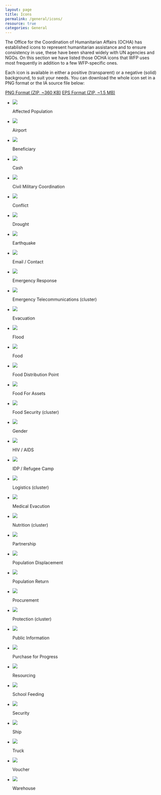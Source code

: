 ```yaml
---
layout: page
title: Icons
permalink: /general/icons/
resource: true
categories: General
---
```


The Office for the Coordination of Humanitarian Affairs (OCHA) has established icons to represent humanitarian assistance and to ensure consistency in use, these have been shared widely with UN agencies and NGOs. On this section we have listed those OCHA icons that WFP uses most frequently in addition to a few WFP-specific ones.

Each icon is available in either a positive (transparent) or a negative (solid) background, to suit your needs. You can download the whole icon set in a PNG format or the IA source file below:

<div class="preview plain">
  <p>
    <a class="pure-button primary" href="http://documents.wfp.org/stellent/groups/public/documents/communications/wfp263183.zip">PNG Format (ZIP, ~360 KB)</a>
    <a class="pure-button secondary" href="http://documents.wfp.org/stellent/groups/public/documents/communications/wfp263185.zip">EPS Format (ZIP, ~1.5 MB)</a>
  </p>
</div>

<ul class="pure-g inline-grid long icons">
  <li class="pure-u-1-3 pure-u-md-1-6">
    <div class="inline-item">
      <img src="{{site.url}}/img/ocha/Affected_pop_pos.png">
    </div>
    <div class="desc">
      <p>Affected Population</p>
    </div>
  </li>
  <li class="pure-u-1-3 pure-u-md-1-6">
    <div class="inline-item">
      <img src="{{site.url}}/img/ocha/Airport_pos.png">
    </div>
    <div class="desc">
      <p>Airport</p>
    </div>
  </li>
  <li class="pure-u-1-3 pure-u-md-1-6">
    <div class="inline-item">
      <img src="{{site.url}}/img/ocha/Beneficiaries_pos.png">
    </div>
    <div class="desc">
      <p>Beneficiary</p>
    </div>
  </li>
  <li class="pure-u-1-3 pure-u-md-1-6">
    <div class="inline-item">
      <img src="{{site.url}}/img/ocha/Cash_pos.png">
    </div>
    <div class="desc">
      <p>Cash</p>
    </div>
  </li>
  <li class="pure-u-1-3 pure-u-md-1-6">
    <div class="inline-item">
      <img src="{{site.url}}/img/ocha/Civmil_pos.png">
    </div>
    <div class="desc">
      <p>Civil Military Coordination</p>
    </div>
  </li>
  <li class="pure-u-1-3 pure-u-md-1-6">
    <div class="inline-item">
      <img src="{{site.url}}/img/ocha/Conflict_pos.png">
    </div>
    <div class="desc">
      <p>Conflict</p>
    </div>
  </li>
  <li class="pure-u-1-3 pure-u-md-1-6">
    <div class="inline-item">
      <img src="{{site.url}}/img/ocha/Drought_pos.png">
    </div>
    <div class="desc">
      <p>Drought</p>
    </div>
  </li>
  <li class="pure-u-1-3 pure-u-md-1-6">
    <div class="inline-item">
      <img src="{{site.url}}/img/ocha/Earthquake_pos.png">
    </div>
    <div class="desc">
      <p>Earthquake</p>
    </div>
  </li>
  <li class="pure-u-1-3 pure-u-md-1-6">
    <div class="inline-item">
      <img src="{{site.url}}/img/ocha/Emailcontact_pos.png">
    </div>
    <div class="desc">
      <p>Email / Contact</p>
    </div>
  </li>
  <li class="pure-u-1-3 pure-u-md-1-6">
    <div class="inline-item">
      <img src="{{site.url}}/img/ocha/emergencyresponse_pos.png">
    </div>
    <div class="desc">
      <p>Emergency Response</p>
    </div>
  </li>
  <li class="pure-u-1-3 pure-u-md-1-6">
    <div class="inline-item">
      <img src="{{site.url}}/img/ocha/ETC_pos.png">
    </div>
    <div class="desc">
      <p>Emergency Telecommunications (cluster)</p>
    </div>
  </li>
  <li class="pure-u-1-3 pure-u-md-1-6">
    <div class="inline-item">
      <img src="{{site.url}}/img/ocha/Evacuation_pos.png">
    </div>
    <div class="desc">
      <p>Evacuation</p>
    </div>
  </li>
  <li class="pure-u-1-3 pure-u-md-1-6">
    <div class="inline-item">
      <img src="{{site.url}}/img/ocha/Flood_pos.png">
    </div>
    <div class="desc">
      <p>Flood</p>
    </div>
  </li>
  <li class="pure-u-1-3 pure-u-md-1-6">
    <div class="inline-item">
      <img src="{{site.url}}/img/ocha/Food_pos.png">
    </div>
    <div class="desc">
      <p>Food</p>
    </div>
  </li>
  <li class="pure-u-1-3 pure-u-md-1-6">
    <div class="inline-item">
      <img src="{{site.url}}/img/ocha/Fooddistributionpoint_pos.png">
    </div>
    <div class="desc">
      <p>Food Distribution Point</p>
    </div>
  </li>
  <li class="pure-u-1-3 pure-u-md-1-6">
    <div class="inline-item">
      <img src="{{site.url}}/img/ocha/Foodforassets_pos.png">
    </div>
    <div class="desc">
      <p>Food For Assets</p>
    </div>
  </li>
  <li class="pure-u-1-3 pure-u-md-1-6">
    <div class="inline-item">
      <img src="{{site.url}}/img/ocha/Foodsecurity_pos.png">
    </div>
    <div class="desc">
      <p>Food Security (cluster)</p>
    </div>
  </li>
  <li class="pure-u-1-3 pure-u-md-1-6">
    <div class="inline-item">
      <img src="{{site.url}}/img/ocha/Gender_pos.png">
    </div>
    <div class="desc">
      <p>Gender</p>
    </div>
  </li>
  <li class="pure-u-1-3 pure-u-md-1-6">
    <div class="inline-item">
      <img src="{{site.url}}/img/ocha/HIVAIDS_pos.png">
    </div>
    <div class="desc">
      <p>HIV / AIDS</p>
    </div>
  </li>
  <li class="pure-u-1-3 pure-u-md-1-6">
    <div class="inline-item">
      <img src="{{site.url}}/img/ocha/IDPrefugeecamp_pos.png">
    </div>
    <div class="desc">
      <p>IDP / Refugee Camp</p>
    </div>
  </li>
  <li class="pure-u-1-3 pure-u-md-1-6">
    <div class="inline-item">
      <img src="{{site.url}}/img/ocha/Logistics_pos.png">
    </div>
    <div class="desc">
      <p>Logistics (cluster)</p>
    </div>
  </li>
  <li class="pure-u-1-3 pure-u-md-1-6">
    <div class="inline-item">
      <img src="{{site.url}}/img/ocha/Medicalevacution_pos.png">
    </div>
    <div class="desc">
      <p>Medical Evacution</p>
    </div>
  </li>
  <li class="pure-u-1-3 pure-u-md-1-6">
    <div class="inline-item">
      <img src="{{site.url}}/img/ocha/Nutrition_pos.png">
    </div>
    <div class="desc">
      <p>Nutrition (cluster)</p>
    </div>
  </li>
  <li class="pure-u-1-3 pure-u-md-1-6">
    <div class="inline-item">
      <img src="{{site.url}}/img/ocha/Partnerships_pos.png">
    </div>
    <div class="desc">
      <p>Partnership</p>
    </div>
  </li>
  <li class="pure-u-1-3 pure-u-md-1-6">
    <div class="inline-item">
      <img src="{{site.url}}/img/ocha/Popdisplacement_pos.png">
    </div>
    <div class="desc">
      <p>Population Displacement</p>
    </div>
  </li>
  <li class="pure-u-1-3 pure-u-md-1-6">
    <div class="inline-item">
      <img src="{{site.url}}/img/ocha/Populationreturn_pos.png">
    </div>
    <div class="desc">
      <p>Population Return</p>
    </div>
  </li>
  <li class="pure-u-1-3 pure-u-md-1-6">
    <div class="inline-item">
      <img src="{{site.url}}/img/ocha/Procurement_pos.png">
    </div>
    <div class="desc">
      <p>Procurement</p>
    </div>
  </li>
  <li class="pure-u-1-3 pure-u-md-1-6">
    <div class="inline-item">
      <img src="{{site.url}}/img/ocha/Protection_pos.png">
    </div>
    <div class="desc">
      <p>Protection (cluster)</p>
    </div>
  </li>
  <li class="pure-u-1-3 pure-u-md-1-6">
    <div class="inline-item">
      <img src="{{site.url}}/img/ocha/Publicinfo_pos.png">
    </div>
    <div class="desc">
      <p>Public Information</p>
    </div>
  </li>
  <li class="pure-u-1-3 pure-u-md-1-6">
    <div class="inline-item">
      <img src="{{site.url}}/img/ocha/P4P_pos.png">
    </div>
    <div class="desc">
      <p>Purchase for Progress</p>
    </div>
  </li>
  <li class="pure-u-1-3 pure-u-md-1-6">
    <div class="inline-item">
      <img src="{{site.url}}/img/ocha/Resourcing_pos.png">
    </div>
    <div class="desc">
      <p>Resourcing</p>
    </div>
  </li>
  <li class="pure-u-1-3 pure-u-md-1-6">
    <div class="inline-item">
      <img src="{{site.url}}/img/ocha/Schoolfeeding_pos.png">
    </div>
    <div class="desc">
      <p>School Feeding</p>
    </div>
  </li>
  <li class="pure-u-1-3 pure-u-md-1-6">
    <div class="inline-item">
      <img src="{{site.url}}/img/ocha/Security_pos.png">
    </div>
    <div class="desc">
      <p>Security</p>
    </div>
  </li>
  <li class="pure-u-1-3 pure-u-md-1-6">
    <div class="inline-item">
      <img src="{{site.url}}/img/ocha/Ship_pos.png">
    </div>
    <div class="desc">
      <p>Ship</p>
    </div>
  </li>
  <li class="pure-u-1-3 pure-u-md-1-6">
    <div class="inline-item">
      <img src="{{site.url}}/img/ocha/Truck_pos.png">
    </div>
    <div class="desc">
      <p>Truck</p>
    </div>
  </li>
  <li class="pure-u-1-3 pure-u-md-1-6">
    <div class="inline-item">
      <img src="{{site.url}}/img/ocha/Voucher_pos.png">
    </div>
    <div class="desc">
      <p>Voucher</p>
    </div>
  </li>
  <li class="pure-u-1-3 pure-u-md-1-6">
    <div class="inline-item">
      <img src="{{site.url}}/img/ocha/Warehouse_pos.png">
    </div>
    <div class="desc">
      <p>Warehouse</p>
    </div>
  </li>
</ul>